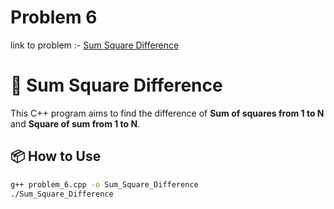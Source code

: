 # Problem 6
link to problem :- [Sum Square Difference](https://www.hackerrank.com/contests/projecteuler/challenges/euler006/problem?isFullScreen=true)

# 🧮 Sum Square Difference

This C++ program aims to find the difference of **Sum of squares from 1 to N** and **Square of sum from 1 to N**.

## 📦 How to Use

```bash
g++ problem_6.cpp -o Sum_Square_Difference
./Sum_Square_Difference